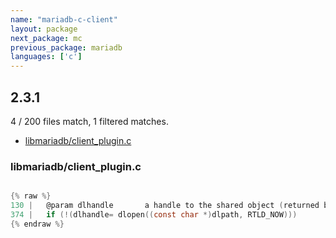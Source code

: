 ```yaml
---
name: "mariadb-c-client"
layout: package
next_package: mc
previous_package: mariadb
languages: ['c']
---
```

## 2.3.1
4 / 200 files match, 1 filtered matches.

 - [libmariadb/client_plugin.c](#libmariadbclient_pluginc)

### libmariadb/client_plugin.c

```c

{% raw %}
130 |   @param dlhandle       a handle to the shared object (returned by dlopen)
374 |   if (!(dlhandle= dlopen((const char *)dlpath, RTLD_NOW)))
{% endraw %}

```